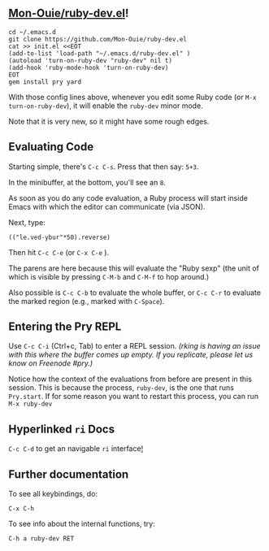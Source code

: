 
## [Mon-Ouie/ruby-dev.el](https://github.com/Mon-Ouie/ruby-dev.el)!

    cd ~/.emacs.d
    git clone https://github.com/Mon-Ouie/ruby-dev.el
    cat >> init.el <<EOT
    (add-to-list 'load-path "~/.emacs.d/ruby-dev.el" )
    (autoload 'turn-on-ruby-dev "ruby-dev" nil t)
    (add-hook 'ruby-mode-hook 'turn-on-ruby-dev)
    EOT
    gem install pry yard

With those config lines above, whenever you edit some Ruby code (or `M-x
turn-on-ruby-dev`), it will enable the `ruby-dev` minor mode.

Note that it is very new, so it might have some rough edges.

Evaluating Code
---------------

Starting simple, there's `C-c C-s`. Press that then say: `5+3`.

In the minibuffer, at the bottom, you'll see an `8`.

As soon as you do any code evaluation, a Ruby process will start inside Emacs
with which the editor can communicate (via JSON).

Next, type:

    (("le.ved-ybur"*50).reverse)

Then hit `C-c C-e` (or `C-x C-e` ).

The parens are here because this will evaluate the "Ruby sexp" (the unit of
which is visible by pressing `C-M-b` and `C-M-f` to hop around.)

Also possible is `C-c C-b` to evaluate the whole buffer, or `C-c C-r` to
evaluate the marked region (e.g., marked with `C-Space`).

Entering the Pry REPL
---------------------

Use `C-c C-i` (Ctrl+c, Tab) to enter a REPL session. _(rking is having an issue
with this where the buffer comes up empty. If you replicate, please let us
know on Freenode #pry.)_

Notice how the context of the evaluations from before are present in this
session. This is because the process, `ruby-dev`, is the one that runs
`Pry.start`. If for some reason you want to restart this process, you can run
`M-x ruby-dev`

Hyperlinked `ri` Docs
---------------------

`C-c C-d` to get an navigable `ri` interface[!](https://github.com/Mon-Ouie/ruby-dev.el/blob/master/ruby-dev-doc.el)


Further documentation
---------------------

To see all keybindings, do:

    C-x C-h

To see info about the internal functions, try:

    C-h a ruby-dev RET

